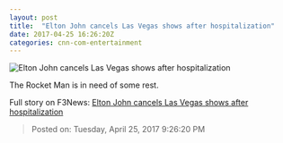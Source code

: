 ```yaml
---
layout: post
title:  "Elton John cancels Las Vegas shows after hospitalization"
date: 2017-04-25 16:26:20Z
categories: cnn-com-entertainment
---
```


![Elton John cancels Las Vegas shows after hospitalization](http://i2.cdn.cnn.com/cnnnext/dam/assets/170424162140-elton-john-super-tease.jpg)

The Rocket Man is in need of some rest.


Full story on F3News: [Elton John cancels Las Vegas shows after hospitalization](http://www.f3nws.com/n/sUSVrF)

> Posted on: Tuesday, April 25, 2017 9:26:20 PM
